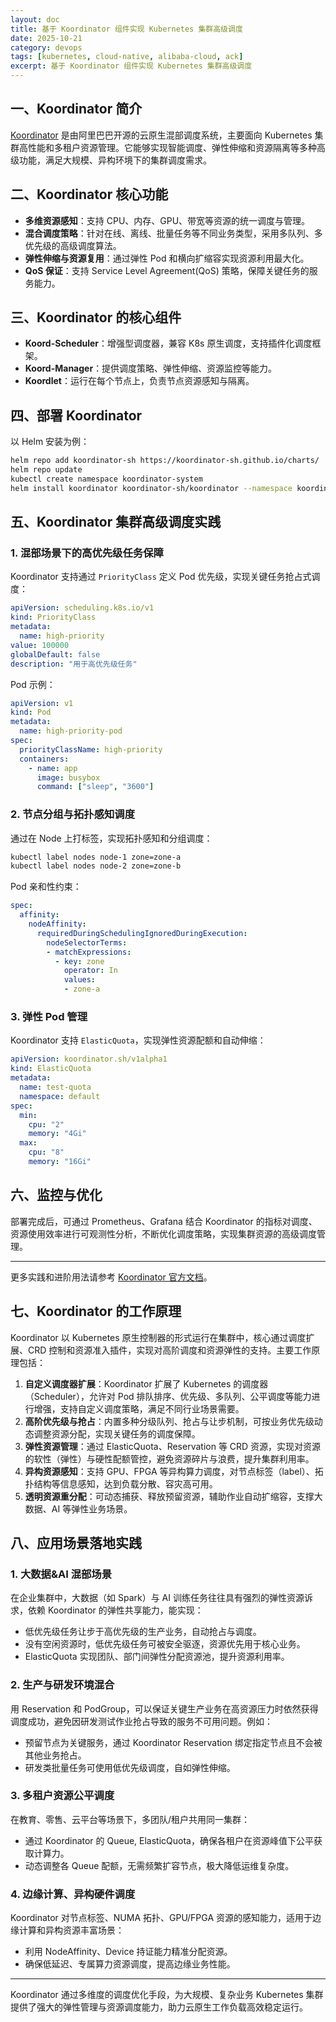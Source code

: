 ```yaml
---
layout: doc
title: 基于 Koordinator 组件实现 Kubernetes 集群高级调度
date: 2025-10-21
category: devops
tags: [kubernetes, cloud-native, alibaba-cloud, ack]
excerpt: 基于 Koordinator 组件实现 Kubernetes 集群高级调度
---
```


## 一、Koordinator 简介

[Koordinator](https://koordinator.sh/) 是由阿里巴巴开源的云原生混部调度系统，主要面向 Kubernetes 集群高性能和多租户资源管理。它能够实现智能调度、弹性伸缩和资源隔离等多种高级功能，满足大规模、异构环境下的集群调度需求。

## 二、Koordinator 核心功能

- **多维资源感知**：支持 CPU、内存、GPU、带宽等资源的统一调度与管理。
- **混合调度策略**：针对在线、离线、批量任务等不同业务类型，采用多队列、多优先级的高级调度算法。
- **弹性伸缩与资源复用**：通过弹性 Pod 和横向扩缩容实现资源利用最大化。
- **QoS 保证**：支持 Service Level Agreement(QoS) 策略，保障关键任务的服务能力。

## 三、Koordinator 的核心组件

- **Koord-Scheduler**：增强型调度器，兼容 K8s 原生调度，支持插件化调度框架。
- **Koord-Manager**：提供调度策略、弹性伸缩、资源监控等能力。
- **Koordlet**：运行在每个节点上，负责节点资源感知与隔离。

## 四、部署 Koordinator

以 Helm 安装为例：

```bash
helm repo add koordinator-sh https://koordinator-sh.github.io/charts/
helm repo update
kubectl create namespace koordinator-system
helm install koordinator koordinator-sh/koordinator --namespace koordinator-system
```

## 五、Koordinator 集群高级调度实践

### 1. 混部场景下的高优先级任务保障

Koordinator 支持通过 `PriorityClass` 定义 Pod 优先级，实现关键任务抢占式调度：

```yaml
apiVersion: scheduling.k8s.io/v1
kind: PriorityClass
metadata:
  name: high-priority
value: 100000
globalDefault: false
description: "用于高优先级任务"
```

Pod 示例：

```yaml
apiVersion: v1
kind: Pod
metadata:
  name: high-priority-pod
spec:
  priorityClassName: high-priority
  containers:
    - name: app
      image: busybox
      command: ["sleep", "3600"]
```

### 2. 节点分组与拓扑感知调度

通过在 Node 上打标签，实现拓扑感知和分组调度：

```bash
kubectl label nodes node-1 zone=zone-a
kubectl label nodes node-2 zone=zone-b
```

Pod 亲和性约束：

```yaml
spec:
  affinity:
    nodeAffinity:
      requiredDuringSchedulingIgnoredDuringExecution:
        nodeSelectorTerms:
        - matchExpressions:
          - key: zone
            operator: In
            values:
            - zone-a
```

### 3. 弹性 Pod 管理

Koordinator 支持 `ElasticQuota`，实现弹性资源配额和自动伸缩：

```yaml
apiVersion: koordinator.sh/v1alpha1
kind: ElasticQuota
metadata:
  name: test-quota
  namespace: default
spec:
  min:
    cpu: "2"
    memory: "4Gi"
  max:
    cpu: "8"
    memory: "16Gi"
```

## 六、监控与优化

部署完成后，可通过 Prometheus、Grafana 结合 Koordinator 的指标对调度、资源使用效率进行可观测性分析，不断优化调度策略，实现集群资源的高级调度管理。

---

更多实践和进阶用法请参考 [Koordinator 官方文档](https://koordinator.sh/docs/)。

## 七、Koordinator 的工作原理

Koordinator 以 Kubernetes 原生控制器的形式运行在集群中，核心通过调度扩展、CRD 控制和资源准入插件，实现对高阶调度和资源弹性的支持。主要工作原理包括：

1. **自定义调度器扩展**：Koordinator 扩展了 Kubernetes 的调度器（Scheduler），允许对 Pod 排队排序、优先级、多队列、公平调度等能力进行增强，支持自定义调度策略，满足不同行业场景需要。
2. **高阶优先级与抢占**：内置多种分级队列、抢占与让步机制，可按业务优先级动态调整资源分配，实现关键任务的调度保障。
3. **弹性资源管理**：通过 ElasticQuota、Reservation 等 CRD 资源，实现对资源的软性（弹性）与硬性配额管控，避免资源碎片与浪费，提升集群利用率。
4. **异构资源感知**：支持 GPU、FPGA 等异构算力调度，对节点标签（label）、拓扑结构等信息感知，达到负载分散、容灾高可用。
5. **透明资源重分配**：可动态捕获、释放预留资源，辅助作业自动扩缩容，支撑大数据、AI 等弹性业务场景。

## 八、应用场景落地实践

### 1. 大数据&AI 混部场景

在企业集群中，大数据（如 Spark）与 AI 训练任务往往具有强烈的弹性资源诉求，依赖 Koordinator 的弹性共享能力，能实现：

- 低优先级任务让步于高优先级的生产业务，自动抢占与调度。
- 没有空闲资源时，低优先级任务可被安全驱逐，资源优先用于核心业务。
- ElasticQuota 实现团队、部门间弹性分配资源池，提升资源利用率。

### 2. 生产与研发环境混合

用 Reservation 和 PodGroup，可以保证关键生产业务在高资源压力时依然获得调度成功，避免因研发测试作业抢占导致的服务不可用问题。例如：

- 预留节点为关键服务，通过 Koordinator Reservation 绑定指定节点且不会被其他业务抢占。
- 研发类批量任务可使用低优先级调度，自如弹性伸缩。

### 3. 多租户资源公平调度

在教育、零售、云平台等场景下，多团队/租户共用同一集群：

- 通过 Koordinator 的 Queue, ElasticQuota，确保各租户在资源峰值下公平获取计算力。
- 动态调整各 Queue 配额，无需频繁扩容节点，极大降低运维复杂度。

### 4. 边缘计算、异构硬件调度

Koordinator 对节点标签、NUMA 拓扑、GPU/FPGA 资源的感知能力，适用于边缘计算和异构资源丰富场景：

- 利用 NodeAffinity、Device 持证能力精准分配资源。
- 确保低延迟、专属算力资源调度，提高边缘业务性能。

---

Koordinator 通过多维度的调度优化手段，为大规模、复杂业务 Kubernetes 集群提供了强大的弹性管理与资源调度能力，助力云原生工作负载高效稳定运行。

